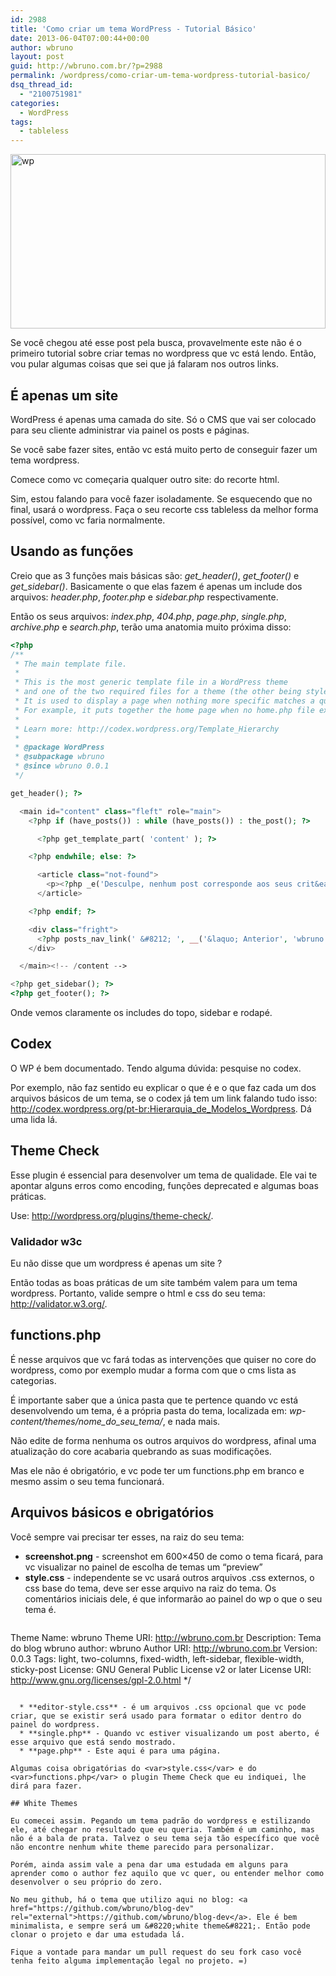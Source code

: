 ```yaml
---
id: 2988
title: 'Como criar um tema WordPress - Tutorial Básico'
date: 2013-06-04T07:00:44+00:00
author: wbruno
layout: post
guid: http://wbruno.com.br/?p=2988
permalink: /wordpress/como-criar-um-tema-wordpress-tutorial-basico/
dsq_thread_id:
  - "2100751981"
categories:
  - WordPress
tags:
  - tableless
---
```

[<img src="/wp-content/uploads/2013/05/wp.png" alt="wp" width="504" height="279" class="aligncenter size-full wp-image-3003" srcset="/wp-content/uploads/2013/05/wp.png 504w, /wp-content/uploads/2013/05/wp-300x166.png 300w" sizes="(max-width: 504px) 100vw, 504px" />](/wp-content/uploads/2013/05/wp.png)

Se você chegou até esse post pela busca, provavelmente este não é o primeiro tutorial sobre criar temas no wordpress que vc está lendo. Então, vou pular algumas coisas que sei que já falaram nos outros links.

<!--more-->

## É apenas um site

WordPress é apenas uma camada do site. Só o CMS que vai ser colocado para seu cliente administrar via painel os posts e páginas.

Se você sabe fazer sites, então vc está muito perto de conseguir fazer um tema wordpress.

Comece como vc começaria qualquer outro site: do recorte html.

Sim, estou falando para você fazer isoladamente. Se esquecendo que no final, usará o wordpress. Faça o seu recorte css tableless da melhor forma possível, como vc faria normalmente.

## Usando as funções

Creio que as 3 funções mais básicas são: <var>get_header()</var>, <var>get_footer()</var> e <var>get_sidebar()</var>. Basicamente o que elas fazem é apenas um include dos arquivos: <var>header.php</var>, <var>footer.php</var> e <var>sidebar.php</var> respectivamente.

Então os seus arquivos: <var>index.php</var>, <var>404.php</var>, <var>page.php</var>, <var>single.php</var>, <var>archive.php</var> e <var>search.php</var>, terão uma anatomia muito próxima disso:

``` php
<?php
/**
 * The main template file.
 *
 * This is the most generic template file in a WordPress theme
 * and one of the two required files for a theme (the other being style.css).
 * It is used to display a page when nothing more specific matches a query.
 * For example, it puts together the home page when no home.php file exists.
 *
 * Learn more: http://codex.wordpress.org/Template_Hierarchy
 *
 * @package WordPress
 * @subpackage wbruno
 * @since wbruno 0.0.1
 */

get_header(); ?>

  <main id="content" class="fleft" role="main">
    <?php if (have_posts()) : while (have_posts()) : the_post(); ?>

      <?php get_template_part( 'content' ); ?>

    <?php endwhile; else: ?>

      <article class="not-found">
        <p><?php _e('Desculpe, nenhum post corresponde aos seus crit&eacute;rios.', 'wbruno'); ?></p>
      </article>

    <?php endif; ?>

    <div class="fright">
      <?php posts_nav_link(' &#8212; ', __('&laquo; Anterior', 'wbruno'), __('Pr&oacute;xima &raquo;', 'wbruno')); ?>
    </div>

  </main><!-- /content -->

<?php get_sidebar(); ?>
<?php get_footer(); ?>
```

Onde vemos claramente os includes do topo, sidebar e rodapé.

## Codex

O WP é bem documentado. Tendo alguma dúvida: pesquise no codex.

Por exemplo, não faz sentido eu explicar o que é e o que faz cada um dos arquivos básicos de um tema, se o codex já tem um link falando tudo isso: <a href="http://codex.wordpress.org/pt-br:Hierarquia_de_Modelos_Wordpress" rel="nofollow">http://codex.wordpress.org/pt-br:Hierarquia_de_Modelos_Wordpress</a>. Dá uma lida lá.

## Theme Check

Esse plugin é essencial para desenvolver um tema de qualidade. Ele vai te apontar alguns erros como encoding, funções deprecated e algumas boas práticas.

Use: <a href="http://wordpress.org/plugins/theme-check/" rel="nofollow">http://wordpress.org/plugins/theme-check/</a>.

### Validador w3c

Eu não disse que um wordpress é apenas um site ?

Então todas as boas práticas de um site também valem para um tema wordpress. Portanto, valide sempre o html e css do seu tema: <a href="http://validator.w3.org/" rel="nofollow">http://validator.w3.org/</a>.

## functions.php

É nesse arquivos que vc fará todas as intervenções que quiser no core do wordpress, como por exemplo mudar a forma com que o cms lista as categorias.

É importante saber que a única pasta que te pertence quando vc está desenvolvendo um tema, é a própria pasta do tema, localizada em: <var>wp-content/themes/nome_do_seu_tema/</var>, e nada mais.

Não edite de forma nenhuma os outros arquivos do wordpress, afinal uma atualização do core acabaria quebrando as suas modificações.

Mas ele não é obrigatório, e vc pode ter um functions.php em branco e mesmo assim o seu tema funcionará.

## Arquivos básicos e obrigatórios

Você sempre vai precisar ter esses, na raiz do seu tema:

  * **screenshot.png** - screenshot em 600&#215;450 de como o tema ficará, para vc visualizar no painel de escolha de temas um &#8220;preview&#8221;
  * **style.css** - independente se vc usará outros arquivos .css externos, o css base do tema, deve ser esse arquivo na raiz do tema. Os comentários iniciais dele, é que informarão ao painel do wp o que o seu tema é.
    ```/*
  Theme Name: wbruno
  Theme URI: http://wbruno.com.br
  Description: Tema do blog wbruno
  author: wbruno
  Author URI: http://wbruno.com.br
  Version: 0.0.3
  Tags: light, two-columns, fixed-width, left-sidebar, flexible-width, sticky-post
  License: GNU General Public License v2 or later
  License URI: http://www.gnu.org/licenses/gpl-2.0.html
*/
```

  * **editor-style.css** - é um arquivos .css opcional que vc pode criar, que se existir será usado para formatar o editor dentro do painel do wordpress.
  * **single.php** - Quando vc estiver visualizando um post aberto, é esse arquivo que está sendo mostrado.
  * **page.php** - Este aqui é para uma página.

Algumas coisa obrigatórias do <var>style.css</var> e do <var>functions.php</var> o plugin Theme Check que eu indiquei, lhe dirá para fazer.

## White Themes

Eu comecei assim. Pegando um tema padrão do wordpress e estilizando ele, até chegar no resultado que eu queria. Também é um caminho, mas não é a bala de prata. Talvez o seu tema seja tão específico que você não encontre nenhum white theme parecido para personalizar.

Porém, ainda assim vale a pena dar uma estudada em alguns para aprender como o author fez aquilo que vc quer, ou entender melhor como desenvolver o seu próprio do zero.

No meu github, há o tema que utilizo aqui no blog: <a href="https://github.com/wbruno/blog-dev" rel="external">https://github.com/wbruno/blog-dev</a>. Ele é bem minimalista, e sempre será um &#8220;white theme&#8221;. Então pode clonar o projeto e dar uma estudada lá.

Fique a vontade para mandar um pull request do seu fork caso você tenha feito alguma implementação legal no projeto. =)
